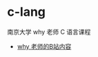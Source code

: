 # c-lang
南京大学 why 老师 C 语言课程

- [why 老师的B站内容][1]





[1]: https://space.bilibili.com/49964811/lists

